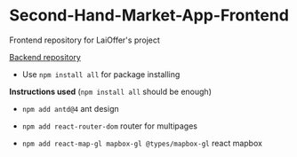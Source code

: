 # Second-Hand-Market-App-Frontend

Frontend repository for LaiOffer's project

[Backend repository](https://github.com/AAbiAbi/Second-Hand-Market-App)

- Use `npm install all` for package installing

**Instructions used** (`npm install all` should be enough)

- `npm add antd@4` ant design

- `npm add react-router-dom` router for multipages

- `npm add react-map-gl mapbox-gl @types/mapbox-gl` react mapbox
